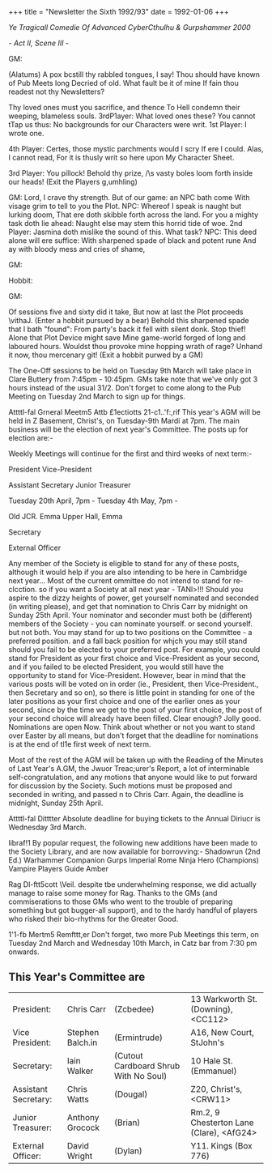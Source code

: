 +++
title = "Newsletter the Sixth 1992/93"
date = 1992-01-06
+++
 
_Ye Tragicall Comedie Of Advanced CyberCthulhu & Gurpshammer 2000_

_- Act II, Scene III -_

GM:

(Alatums)
A pox bcstill thy rabbled tongues, I say! Thou should have known of Pub Meets long Decried of old. What fault be it of mine
If fain thou readest not thy Newsletters?

Thy loved ones must you sacrifice, and thence To Hell condemn their weeping, blameless souls.
3rdP1ayer: What loved ones these? You cannot tTap us thus: No backgrounds for our Characters were writ.
1st Player:  I wrote one.

4th Player: Certes, those mystic parchments would I scry
If ere I could. Alas, I cannot read, For it is thusly writ so here upon My Character Sheet.

3rd Player:	You pillock! Behold thy prize,
/\s vasty boles loom forth inside our heads!
(Exit the Players g,umhling)

GM:	Lord, I crave thy strength.
But of our game: an NPC bath come With visage grim to tell to you the Plot.
NPC:		Whereof I speak is naught but lurking doom, That ere doth skibble forth across the land. For you a mighty task doth lie ahead:
Naught else may stem this horrid tide of woe.
2nd Player: Jasmina doth mislike the sound of this.
What task?
NPC:		This deed alone will ere suffice: With sharpened spade of black and potent rune And ay with bloody mess and cries of shame,

GM:

Hobbit:

GM:

Of sessions five and sixty did it take,
But now at last the Plot proceeds \vithaJ.
(Enter a hobbit pursued by a bear)
Behold this sharpened spade that I bath "found": From party's back it fell with silent donk.
Stop thief! Alone that Plot Device might save Mine game-world forged of long and laboured hours.
Wouldst thou provoke mine hopping wrath of rage?
Unhand it now, thou mercenary git!
(Exit a hobbit purwed by a GM)

The One-Off sessions to be held on Tuesday 9th March will take place in Clare Buttery from 7:45pm - 10:45pm. GMs take note that we've only got 3 hours instead of the usual 31/2. Don't forget to come along to the Pub Meeting on Tuesday 2nd March to sign up for things.

Attttl-fal Grneral Meetm5 Attb £1ectiotts 21-c1..'f:,rif
This year's AGM will be held in Z Basement, Christ's, on Tuesday-9th Mardi at 7pm. The main business will be the election of next year's Committee. The posts up for election are:-

Weekly Meetings will continue for the first and third weeks of next term:-

President
Vice-President

Assistant Secretary Junior Treasurer

Tuesday 20th April, 7pm -
Tuesday 4th May, 7pm -

Old JCR. Emma Upper Hall, Emma

Secretary

External Officer

Any member of the Society is eligible to stand for any of these posts, although it would help if you are also intending to be here in Cambridge next year...	Most of the current ommittee do not intend to stand for re­ clcction. so if you want a Society at all next year -
TANl>!!!
Should you aspire to the dizzy heights of power, get yourself nominated and seconded (in writing please), and get that nomination to Chris Carr by midnight on Sunday 25th April. Your nominator and seconder must both be (different) members of the Society - you can nominate yourself. or second yourself. but not both. You may stand for up to two positions on the Committee - a preferred position. and a fall­ back position for whjch you may still stand should you fail to be elected to your preferred post. For example, you could stand for President as your first choice and Vice-President as your second, and if you failed to be elected President, you would still have the opportunity to stand for Vice-President.
However, bear in mind that the various posts will be voted on in order (ie., President, then Vice-President., then Secretary and so on), so there is little point in standing for one of the later positions as your first choice and one of the earlier ones as your second, since by the time we get to the post of your first choice, the post of your second choice will already have been filled.
Clear enough? Jolly good.
Nominations are open Now. Think about whether or not you want to stand over Easter by all means, but don't forget that the deadline for nominations is at the end of tl1e first week of next term.

Most of the rest of the AGM will be taken up with the Reading of the Minutes of Last Year's A.GM, the Jwuor Treac;urer's Report, a lot of interminable	self-congratulation,	and	any motions that anyone would like to put forward for discussion by the Society. Such motions must be proposed and seconded in writing, and passed n to Chris Carr.	Again, the deadline is
midnight, Sunday 25th April.

Attttl-fal Ditttter
Absolute deadline for buying tickets to the Annual Diriucr is Wednesday 3rd March.

libraf!1
By popular request, the following new additions have been made to the Society Library, and are now available for borrovving:-
Shadowrun (2nd Ed.)	Warhammer Companion Gurps Imperial Rome	Ninja Hero (Champions) Vampire Players Guide	 Amber

Rag Dl-ftt5cott
\Veil. despite tbe underwhelming response, we did actually manage to raise some money for Rag. Thanks to the GMs (and commiserations to those GMs who went to the trouble of preparing something but got bugger-all support), and to the hardy handful of players who risked their bio-rhythms for the Greater Good.

1'1-fb  Mertm5 Remfttt,er
Don't forget, two more Pub Meetings this term, on Tuesday 2nd March and Wednesday 10th March, in Catz bar from 7:30 pm onwards.

## This Year's Committee are

| | | | |
|-|-|-|-|
|President:| Chris Carr	|(Zcbedee) | 13 Warkworth St. (Downing), \<CC112\> |
|Vice President:| Stephen Balch.in|	(Ermintrude) | A16, New Court, StJohn's |
|Secretary:| Iain Walker	|(Cutout Cardboard Shrub With No Soul) | 10 Hale St. (Emmanuel) |
|Assistant Secretary:|  Chris Watts	|	(Dougal) | Z20, Christ's, \<CRW11\> |
|Junior Treasurer: |Anthony Grocock	| (Brian)| Rm.2, 9 Chesterton Lane (Clare), \<AfG24\> |
|External Officer:|David Wright		| (Dylan)| Y11. Kings (Box 776) |
